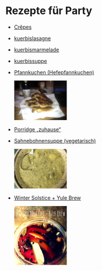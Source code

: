 Rezepte für Party
=====================

* [Crêpes](Crepes.md)
* [kuerbislasagne](kuerbislasagne.md)
* [kuerbismarmelade](kuerbismarmelade.md)
* [kuerbissuppe](kuerbissuppe.md)
* [Pfannkuchen (Hefepfannkuchen)](Pfannkuchen.htm)

  <img src="../../pics/Pfannkuchen.jpg" width="30%" alt="Pfannkuchen: Pannekōche, eßbereit" title="Pfannkuchen:&#10;Pannekōche, eßbereit" />
* [Porridge „zuhause“](Porridge.txt)
* [Sahnebohnensuppe (vegetarisch)](Sahnebohnensuppe.txt)

  <img src="../../pics/Sahnebohnensuppe.jpg" width="30%" alt="Sahnebohnensuppe" title="Sahnebohnensuppe" />
* [Winter Solstice + Yule Brew](Solstice+Yule_Brew.txt)

  <img src="../../pics/Solstice%2BYule_Brew.jpg" width="30%" alt="Solstice+Yule_Brew" title="Solstice+Yule_Brew" />
